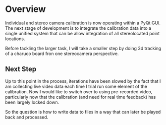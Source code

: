 # Overview

Individual and stereo camera calibration is now operating within a PyQt GUI. The next stage of development is to integrate the calibration data into a single unified system that can be allow integration of all stereolocated point locations.

Before tackling the larger task, I will take a smaller step by doing 3d tracking of a charuco board fron one stereocamera perspective.

## Next Step

Up to this point in the process, iterations have been slowed by the fact that I am collecting live video data each time I trial run some element of the calibration. Now I would like to switch over to using pre-recorded video, particularly now that the calibration (and need for real time feedback) has been largely locked down.

So the question is how to write data to files in a way that can later be played back and processed.
